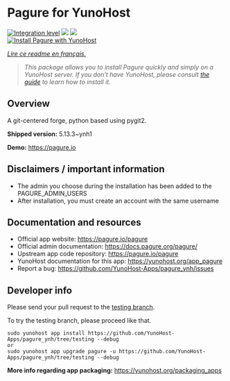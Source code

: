 <!--
N.B.: This README was automatically generated by https://github.com/YunoHost/apps/tree/master/tools/README-generator
It shall NOT be edited by hand.
-->

# Pagure for YunoHost

[![Integration level](https://dash.yunohost.org/integration/pagure.svg)](https://dash.yunohost.org/appci/app/pagure) ![](https://ci-apps.yunohost.org/ci/badges/pagure.status.svg) ![](https://ci-apps.yunohost.org/ci/badges/pagure.maintain.svg)  
[![Install Pagure with YunoHost](https://install-app.yunohost.org/install-with-yunohost.svg)](https://install-app.yunohost.org/?app=pagure)

*[Lire ce readme en français.](./README_fr.md)*

> *This package allows you to install Pagure quickly and simply on a YunoHost server.
If you don't have YunoHost, please consult [the guide](https://yunohost.org/#/install) to learn how to install it.*

## Overview

A git-centered forge, python based using pygit2.

**Shipped version:** 5.13.3~ynh1

**Demo:** https://pagure.io

## Disclaimers / important information

* The admin you choose during the installation has been added to the PAGURE_ADMIN_USERS
* After installation, you must create an account with the same username

## Documentation and resources

* Official app website: https://pagure.io/pagure
* Official admin documentation: https://docs.pagure.org/pagure/
* Upstream app code repository: https://pagure.io/pagure
* YunoHost documentation for this app: https://yunohost.org/app_pagure
* Report a bug: https://github.com/YunoHost-Apps/pagure_ynh/issues

## Developer info

Please send your pull request to the [testing branch](https://github.com/YunoHost-Apps/pagure_ynh/tree/testing).

To try the testing branch, please proceed like that.
```
sudo yunohost app install https://github.com/YunoHost-Apps/pagure_ynh/tree/testing --debug
or
sudo yunohost app upgrade pagure -u https://github.com/YunoHost-Apps/pagure_ynh/tree/testing --debug
```

**More info regarding app packaging:** https://yunohost.org/packaging_apps